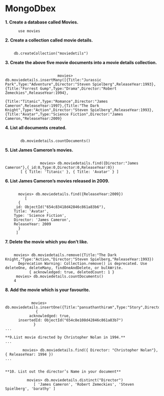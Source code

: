 # MongoDbex
**1. Create a database called Movies.**
```
      use movies
```
**2. Create a collection called movie details.**
```

    db.createCollection("moviedetils")
```

**3. Create the above five movie documents into a movie details collection.**
```
                        
                        movies> db.moviedetails.insertMany([{Title:"Jurassic Park",Type:"Adventure",Director:"Steven Spielberg",ReleaseYear:1993},{Title:"Forrest Gump",Type:"Drama",Director:"Robert Zemeckies",ReleaseYear:1994}, 
                        {Title:"Titanic",Type:"Romance",Director:"James Cameron",ReleaseYear:1997},{Title:"The Dark Knight",Type:"Action",Director:"Steven Spielberg",ReleaseYear:1993},{Title:"Avatar",Type:"Science Fiction",Director:"James Cameron,"ReleaseYear:2009}
```


**4. List all documents created.**
```
       
       db.moviedetails.countDocuments()
```


**5. List James Cameron’s movies.**
```

                movies> db.moviedetails.find({Director:"James Cameron"},{_id:0,Type:0,Director:0,ReleaseYear:0})
       [ { Title: 'Titanic' }, { Title: 'Avatar' } ]
```



**6. List James Cameron’s movies released in 2009.**
```

      movies> db.moviedetails.find({ReleaseYear:2009})
         [
      {
    _id: ObjectId("654c83418d42846c861a83b6"),
    Title: 'Avatar',
    Type: 'Science Fiction',
    Director: 'James Cameron',
    ReleaseYear: 2009
      }
     ]
```

**7. Delete the movie which you don’t like.**
```

    movies> db.moviedetails.remove({Title:"The Dark Knight,"Type:"Action,"Director:"Steven Spielberg,"ReleaseYear:1993})
      Deprecation Warning: Collection.remove() is deprecated. Use deleteOne, deleteMany, findOneAndDelete, or bulkWrite.
           { acknowledged: true, deletedCount: 1 }
     movies> db.moviedetails.countDocuments()
    4
```


**8. Add the movie which is your favourite.**
```

            movies> db.moviedetails.insertOne({Title:"pansathanthiram",Type:"Story",Director:"barathy",ReleaseYear:2000})
              {
           acknowledged: true,
      insertedId: ObjectId("654c8e108d42846c861a83b7")
             }
...

**9.List movie directed by Christopher Nolan in 1994.**
...

        movies> db.moviedetails.find({ Director: "Christopher Nolan"},{ ReleaseYear: 1994 })
...


**10. List out the director’s Name in your document**
```

              movies> db.moviedetails.distinct("Director")
                 [ 'James Cameron', 'Robert Zemeckies', 'Steven Spielberg', 'barathy' ]
```

     



        
       
